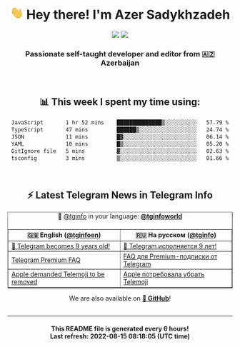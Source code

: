<div align="center">
	<div>
		<h1>
      <img src="./assets/hi.gif" width="30px"> Hey there! I'm Azer Sadykhzadeh
    </h1>
    <img height="18" src="https://komarev.com/ghpvc/?username=sadykhzadeh&label=Views&color=2081c1&style=flat-square" />
		<a href="https://wakatime.com/@Azer"> <img height="18" src="https://wakatime.com/badge/user/f80ae27a-c328-426f-a381-bc84136e2dd6.svg" /> </a>
    <h3>
      Passionate self-taught developer and editor from 🇦🇿 Azerbaijan
    </h3>
  </div>
  <br>

<h2>📊 This week I spent my time using:</h2>

<!--START_SECTION:waka-->

```text
JavaScript       1 hr 52 mins    ██████████████▒░░░░░░░░░░   57.79 %
TypeScript       47 mins         ██████▒░░░░░░░░░░░░░░░░░░   24.74 %
JSON             11 mins         █▓░░░░░░░░░░░░░░░░░░░░░░░   06.14 %
YAML             10 mins         █▒░░░░░░░░░░░░░░░░░░░░░░░   05.20 %
GitIgnore file   5 mins          ▓░░░░░░░░░░░░░░░░░░░░░░░░   02.63 %
tsconfig         3 mins          ▒░░░░░░░░░░░░░░░░░░░░░░░░   01.66 %
```

<!--END_SECTION:waka-->

<br>

<h2>⚡️ Latest Telegram News in Telegram Info</h2>
  <table border>
		<tr>
			<th width="50%">🇬🇧 English (<a href="https://t.me/tginfoen">@tginfoen</a>)</th>
			<th>🇷🇺 На русском (<a href="https://t.me/tginfo">@tginfo</a>)</th>
		</tr>
		<caption>🚩 <a href="https://t.me/tginfo">@tginfo</a> in your language: <a href="https://t.me/tginfoworld"><b>@tginfoworld</b></a><caption/>
  <tr><td><a href="https://t.me/tginfoen/1466">🎉 Telegram becomes 9 years old!</a></td>
    <td><a href="https://t.me/tginfo/3401">🎉 Telegram исполняется 9 лет!</a></td></tr><tr><td><a href="https://t.me/tginfoen/1465">Telegram Premium FAQ</a></td>
    <td><a href="https://t.me/tginfo/3400">FAQ для Premium-подписки от Telegram</a></td></tr><tr><td><a href="https://t.me/tginfoen/1464">Apple demanded Telemoji to be removed</a></td>
    <td><a href="https://t.me/tginfo/3399">Apple потребовала убрать Telemoji</a></td></tr>
</table>
We are also available on <a href="https://github.com/tginfo"><b>🐙 GitHub</b></a>!
</div>

<br>
<hr>
<h4 align="center">This README file is generated <b>every 6 hours</b>!</br>Last refresh: <b>2022-08-15 08:18:05 (UTC time)</b></h4>
